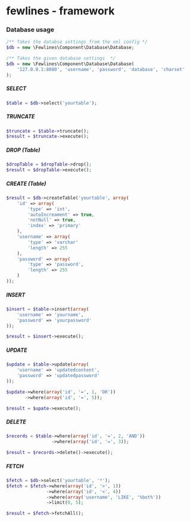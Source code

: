 # fewlines - framework

### Database usage
```php
/** Takes the databse settings from the xml config */
$db = new \Fewlines\Component\Database\Database;

/** Takes the given database settings  */
$db = new \Fewlines\Component\Database\Database(
	'127.0.0.1:8080', 'username', 'password', 'database', 'charset'
);
```

##### SELECT 
```php
$table = $db->select('yourtable');
```

##### TRUNCATE
```php
$truncate = $table->truncate();
$result = $truncate->execute();
```

##### DROP (Table)
```php
$dropTable = $dropTable->drop();
$result = $dropTable->execute();
```

##### CREATE (Table)
```php
$result = $db->createTable('yourtable', array(
	'id' => array(
		'type' => 'int',
		'autoIncreament' => true,
		'notNull' => true,
		'index' => 'primary'
	),
	'username' => array(
		'type' => 'varchar'
		'length' => 255
	),
	'password' => array(
		'type' => 'password',
		'length' => 255
	)
));
```

##### INSERT
```php
$insert = $table->insert(array(
	'username' => 'yourname', 
	'password' => 'yourpassword'
));

$result = $insert->execute();
```

##### UPDATE
```php
$update = $table->update(array(
	'username' => 'updatedcontent', 
	'password' => 'updatedpassword'
));

$update->where(array('id', '=', 1, 'OR'))
       ->where(array('id', '=', 5));

$result = $upate->execute();
```

##### DELETE
```php
$records = $table->where(array('id', '=', 2, 'AND'))
                 ->where(array('id', '=', 3));

$result = $records->delete()->execute();
```

##### FETCH
```php
$fetch = $db->select('yourtable', '*');
$fetch = $fetch->where(array('id', '>', 1))
               ->where(array('id', '<', 4))
               ->where(array('username', 'LIKE', '%bot%'))
               ->limit(0, 5);

$result = $fetch->fetchAll();
```
